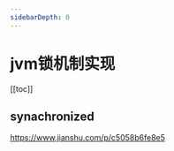 ```yaml
---
sidebarDepth: 0
---
```


# jvm锁机制实现

[[toc]]

## synachronized

https://www.jianshu.com/p/c5058b6fe8e5